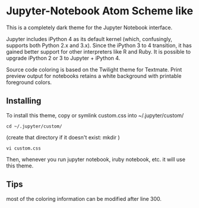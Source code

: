 # Jupyter-Notebook Atom Scheme like

This is a completely dark theme for the Jupyter Notebook interface. 

Jupyter includes iPython 4 as its default kernel (which, confusingly, supports both Python 2.x and 3.x). Since the iPython 3 to 4 transition, it has gained better support for other interpreters like R and Ruby. It is possible to upgrade iPython 2 or 3 to Jupyter + iPython 4.

Source code coloring is based on the Twilight theme for Textmate. Print preview output for notebooks retains a white background with printable foreground colors.

## Installing

To install this theme, copy or symlink custom.css into ~/.jupyter/custom/ 

```unix
cd ~/.jupyter/custom/ 
```

(create that directory if it doesn't exist: mkdir ) 

```unix
vi custom.css
```

Then, whenever you run jupyter notebook, iruby notebook, etc. it will use this theme.

## Tips

most of the coloring information can be modified after line 300.



